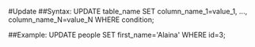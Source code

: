 #Update
##Syntax:
	UPDATE table_name SET column_name_1=value_1, ..., column_name_N=value_N
    WHERE condition;

##Example:
	UPDATE people SET first_name='Alaina' WHERE id=3;